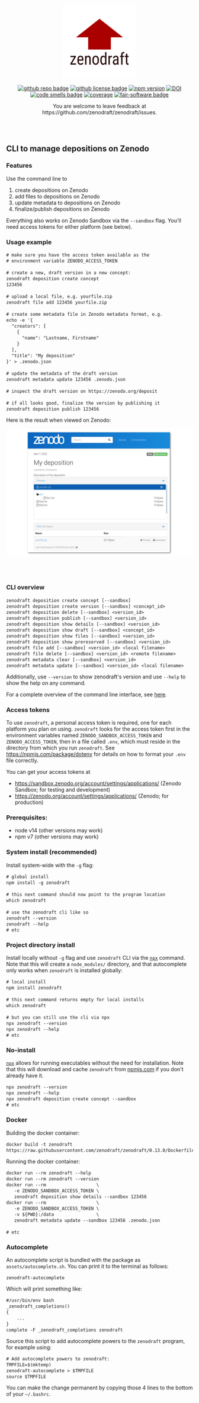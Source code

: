 
<p align="center">
<img src="https://raw.githubusercontent.com/zenodraft/branding/main/zenodraft.png" height=200>
</p> 
<p align="center">
    <a href="https://github.com/zenodraft/zenodraft"><img src="https://img.shields.io/badge/github-repo-000.svg?logo=github&labelColor=gray&color=blue&style=flat-square" alt="github repo badge"></a>
    <a href="https://github.com/zenodraft/zenodraft"><img src="https://img.shields.io/github/license/zenodraft/zenodraft?style=flat-square" alt="github license badge"></a>
    <a href="https://www.npmjs.com/package/zenodraft"><img src="https://img.shields.io/npm/v/zenodraft?style=flat-square" alt="npm version"></a>
    <a href="https://doi.org/10.5281/zenodo.5046392"><img src="https://img.shields.io/badge/DOI-10.5281%20%2F%20zenodo.5046392-blue.svg?style=flat-square" alt="DOI"></a>
    <a href="https://sonarcloud.io/dashboard?id=zenodraft_zenodraft"><img src="https://sonarcloud.io/api/project_badges/measure?project=zenodraft_zenodraft&metric=code_smells" alt="code smells badge"></a>
    <a href="https://sonarcloud.io/dashboard?id=zenodraft_zenodraft"><img src="https://sonarcloud.io/api/project_badges/measure?project=zenodraft_zenodraft&metric=coverage" alt="coverage"></a>
    <a href="https://fair-software.eu"><img src="https://img.shields.io/badge/fair--software.eu-%E2%97%8F%20%20%E2%97%8F%20%20%E2%97%8F%20%20%E2%97%8F%20%20%E2%97%8F-green?style=flat-square" alt="fair-software badge"></a>
</p>
<p align="center">
You are welcome to leave feedback at https://github.com/zenodraft/zenodraft/issues.
</p>
<br>
<br>
    
## CLI to manage depositions on Zenodo

### Features

Use the command line to

1. create depositions on Zenodo
1. add files to depositions on Zenodo
1. update metadata to depositions on Zenodo
1. finalize/publish depositions on Zenodo

Everything also works on Zenodo Sandbox via the `--sandbox` flag. You'll need access tokens for either platform (see below).

### Usage example

```shell
# make sure you have the access token available as the
# environment variable ZENODO_ACCESS_TOKEN

# create a new, draft version in a new concept:
zenodraft deposition create concept
123456

# upload a local file, e.g. yourfile.zip
zenodraft file add 123456 yourfile.zip

# create some metadata file in Zenodo metadata format, e.g.
echo -e '{
  "creators": [
    {
      "name": "Lastname, Firstname"
    }
  ],
  "title": "My deposition"
}' > .zenodo.json

# update the metadata of the draft version
zenodraft metadata update 123456 .zenodo.json

# inspect the draft version on https://zenodo.org/deposit

# if all looks good, finalize the version by publishing it
zenodraft deposition publish 123456
```

Here is the result when viewed on Zenodo:

![zenodo-result](img/zenodo-deposition.png)

<br>
<br>

### CLI overview

```shell
zenodraft deposition create concept [--sandbox]
zenodraft deposition create version [--sandbox] <concept_id>
zenodraft deposition delete [--sandbox] <version_id>
zenodraft deposition publish [--sandbox] <version_id>
zenodraft deposition show details [--sandbox] <version_id>
zenodraft deposition show draft [--sandbox] <concept_id>
zenodraft deposition show files [--sandbox] <version_id>
zenodraft deposition show prereserved [--sandbox] <version_id>
zenodraft file add [--sandbox] <version_id> <local filename>
zenodraft file delete [--sandbox] <version_id> <remote filename>
zenodraft metadata clear [--sandbox] <version_id>
zenodraft metadata update [--sandbox] <version_id> <local filename>
```

Additionally, use `--version` to show zenodraft's version and use `--help` to show the help on any command.

For a complete overview of the command line interface, see [here](README.cli-usage.md).

### Access tokens

To use `zenodraft`, a personal access token is required, one for each platform you plan on using.
`zenodraft` looks for the access token first in the environment variables named
`ZENODO_SANDBOX_ACCESS_TOKEN` and `ZENODO_ACCESS_TOKEN`, then in a file called
`.env`, which must reside in the directory from which you run `zenodraft`.
See <https://npmjs.com/package/dotenv> for details on how to format your `.env`
file correctly.

You can get your access tokens at

- https://sandbox.zenodo.org/account/settings/applications/ (Zenodo Sandbox; for testing and development)
- https://zenodo.org/account/settings/applications/ (Zenodo; for production)

### Prerequisites:

- node v14 (other versions may work)
- npm v7 (other versions may work)

### System install (recommended)

Install system-wide with the `-g` flag:

```shell
# global install
npm install -g zenodraft

# this next command should now point to the program location
which zenodraft

# use the zenodraft cli like so
zenodraft --version
zenodraft --help
# etc
```

### Project directory install

Install locally without `-g` flag and use `zenodraft` CLI via the
[`npx`](https://nodejs.dev/learn/the-npx-nodejs-package-runner) command. Note that this will create a `node_modules/`
directory, and that autocomplete only works when `zenodraft` is installed globally:

```shell
# local install
npm install zenodraft

# this next command returns empty for local installs
which zenodraft

# but you can still use the cli via npx
npx zenodraft --version
npx zenodraft --help
# etc
```

### No-install

[`npx`](https://nodejs.dev/learn/the-npx-nodejs-package-runner) allows for running executables without the need for
installation. Note that this will download and cache `zenodraft` from [npmjs.com](https://npmjs.com) if you don't already have it.

```shell
npx zenodraft --version
npx zenodraft --help
npx zenodraft deposition create concept --sandbox
# etc
```

### Docker 

Building the docker container:

```shell
docker build -t zenodraft https://raw.githubusercontent.com/zenodraft/zenodraft/0.13.0/Dockerfile
```

Running the docker container:

```shell
docker run --rm zenodraft --help
docker run --rm zenodraft --version
docker run --rm                   \
   -e ZENODO_SANDBOX_ACCESS_TOKEN \
   zenodraft deposition show details --sandbox 123456
docker run --rm                   \
   -e ZENODO_SANDBOX_ACCESS_TOKEN \
   -v ${PWD}:/data                \
   zenodraft metadata update --sandbox 123456 .zenodo.json

# etc
```

### Autocomplete

An autocomplete script is bundled with the package as `assets/autocomplete.sh`. You can print it to the terminal as follows:

```
zenodraft-autocomplete
```

Which will print something like:

```shell
#/usr/bin/env bash
_zenodraft_completions()
{
    ...
}
complete -F _zenodraft_completions zenodraft
```

Source this script to add autocomplete powers to the `zenodraft` program, for example using:
```
# Add autocomplete powers to zenodraft: 
TMPFILE=$(mktemp)
zenodraft-autocomplete > $TMPFILE
source $TMPFILE
```
You can make the change permanent by copying those 4 lines to the bottom of your `~/.bashrc`.
